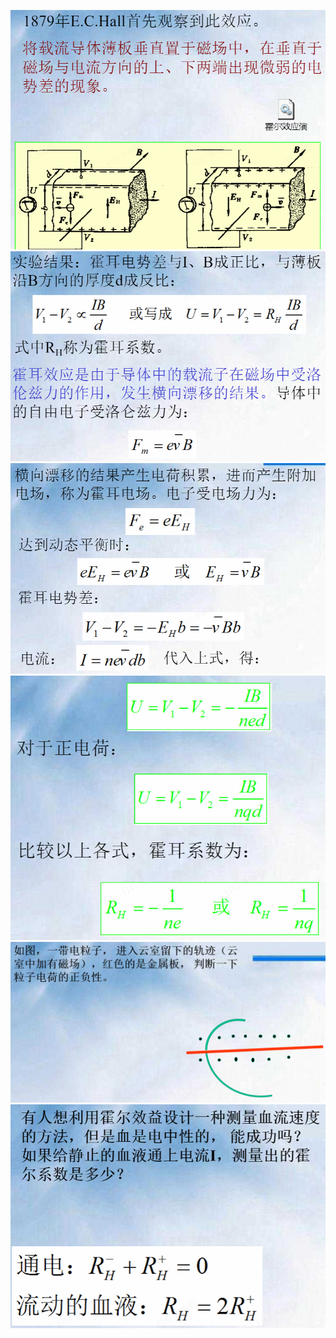 ![](附件/Pasted%20image%2020251013224831.png)
![](附件/Pasted%20image%2020251013224847.png)
![](附件/Pasted%20image%2020251013224857.png)
![](附件/Pasted%20image%2020251013224910.png)
![](附件/Pasted%20image%2020251013224922.png)
![](附件/Pasted%20image%2020251013224939.png)